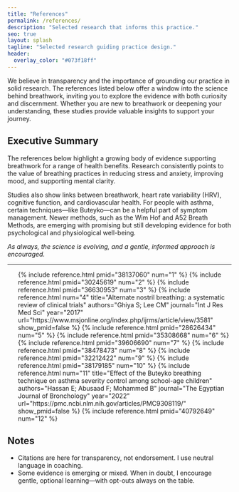 ```yaml
---
title: "References"
permalink: /references/
description: "Selected research that informs this practice."
seo: true
layout: splash
tagline: "Selected research guiding practice design."
header:
  overlay_color: "#073f18ff"
---
```


We believe in transparency and the importance of grounding our practice in solid research. The references listed below offer a window into the science behind breathwork, inviting you to explore the evidence with both curiosity and discernment. Whether you are new to breathwork or deepening your understanding, these studies provide valuable insights to support your journey.

## Executive Summary

The references below highlight a growing body of evidence supporting breathwork for a range of health benefits. Research consistently points to the value of breathing practices in reducing stress and anxiety, improving mood, and supporting mental clarity. 

Studies also show links between breathwork, heart rate variability (HRV), cognitive function, and cardiovascular health. For people with asthma, certain techniques—like Buteyko—can be a helpful part of symptom management. Newer methods, such as the Wim Hof and A52 Breath Methods, are emerging with promising but still developing evidence for both psychological and physiological well-being. 

<em>As always, the science is evolving, and a gentle, informed approach is encouraged.</em>

---

<ol class="refs">
  {% include reference.html pmid="38137060" num="1" %}
  {% include reference.html pmid="30245619" num="2" %}
  {% include reference.html pmid="36630953" num="3" %}
  {% include reference.html num="4" title="Alternate nostril breathing: a systematic review of clinical trials" authors="Ghiya S; Lee CM" journal="Int J Res Med Sci" year="2017" url="https://www.msjonline.org/index.php/ijrms/article/view/3581" show_pmid=false %}
  {% include reference.html pmid="28626434" num="5" %}
  {% include reference.html pmid="35308668" num="6" %}
  {% include reference.html pmid="39606690" num="7" %}
  {% include reference.html pmid="38478473" num="8" %}
  {% include reference.html pmid="32212422" num="9" %}
  {% include reference.html pmid="38179185" num="10" %}
  {% include reference.html num="11" title="Effect of the Buteyko breathing technique on asthma severity control among school-age children" authors="Hassan E; Abusaad F; Mohammed B" journal="The Egyptian Journal of Bronchology" year="2022" url="https://pmc.ncbi.nlm.nih.gov/articles/PMC9308119/" show_pmid=false %}
  {% include reference.html pmid="40792649" num="12" %}
</ol>

## Notes

- Citations are here for transparency, not endorsement. I use neutral language in coaching.
- Some evidence is emerging or mixed. When in doubt, I encourage gentle, optional learning—with opt-outs always on the table.
